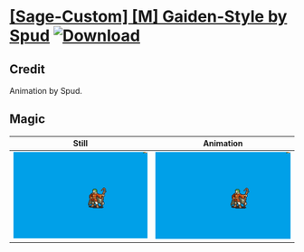 # [\[Sage-Custom\] \[M\] Gaiden-Style by Spud](./) [![Download](https://img.shields.io/badge/Download--red?style=social&logo=github)](https://minhaskamal.github.io/DownGit/#/home?url=https://github.com/Klokinator/FE-Repo/tree/main/Battle%20Animations%2FMagi%20-%20Nature-Type%2F%5BSage-Custom%5D%20%5BM%5D%20Gaiden-Style%20by%20Spud%2F6.%20Magic)

## Credit

Animation by Spud.

## Magic

| Still | Animation |
| :---: | :-------: |
| ![Magic still](./Magic_000.png) | ![Magic animation](./Magic.gif) |

